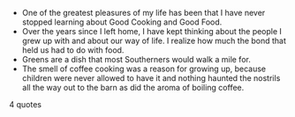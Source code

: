  - One of the greatest pleasures of my life has been that I have never stopped learning about Good Cooking and Good Food.
 - Over the years since I left home, I have kept thinking about the people I grew up with and about our way of life. I realize how much the bond that held us had to do with food.
 - Greens are a dish that most Southerners would walk a mile for.
 - The smell of coffee cooking was a reason for growing up, because children were never allowed to have it and nothing haunted the nostrils all the way out to the barn as did the aroma of boiling coffee.

4 quotes